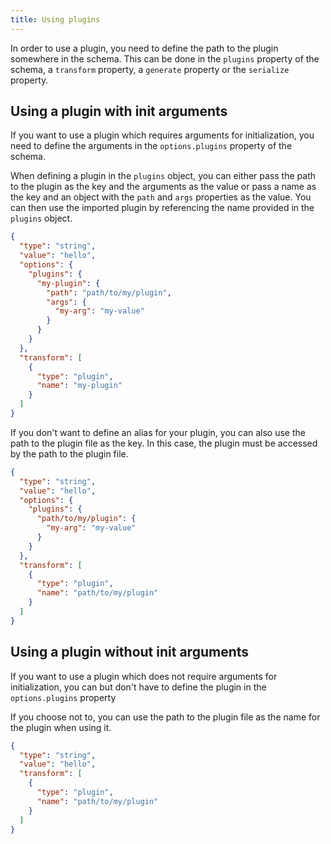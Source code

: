 ```yaml
---
title: Using plugins
---
```


In order to use a plugin, you need to define the path to the plugin somewhere
in the schema. This can be done in the `plugins` property of the schema,
a `transform` property, a `generate` property or the `serialize` property.

## Using a plugin with init arguments

If you want to use a plugin which requires arguments for initialization,
you need to define the arguments in the `options.plugins` property of the schema.

When defining a plugin in the `plugins` object, you can either pass
the path to the plugin as the key and the arguments as the value or
pass a name as the key and an object with the `path` and `args` properties
as the value. You can then use the imported plugin by referencing the
name provided in the `plugins` object.

```json
{
  "type": "string",
  "value": "hello",
  "options": {
    "plugins": {
      "my-plugin": {
        "path": "path/to/my/plugin",
        "args": {
          "my-arg": "my-value"
        }
      }
    }
  },
  "transform": [
    {
      "type": "plugin",
      "name": "my-plugin"
    }
  ]
}
```

If you don't want to define an alias for your plugin, you can also
use the path to the plugin file as the key. In this case, the plugin
must be accessed by the path to the plugin file.

```json
{
  "type": "string",
  "value": "hello",
  "options": {
    "plugins": {
      "path/to/my/plugin": {
        "my-arg": "my-value"
      }
    }
  },
  "transform": [
    {
      "type": "plugin",
      "name": "path/to/my/plugin"
    }
  ]
}
```

## Using a plugin without init arguments

If you want to use a plugin which does not require arguments for initialization,
you can but don't have to define the plugin in the `options.plugins` property

If you choose not to, you can use the path to the plugin file as the name
for the plugin when using it.

```json
{
  "type": "string",
  "value": "hello",
  "transform": [
    {
      "type": "plugin",
      "name": "path/to/my/plugin"
    }
  ]
}
```

